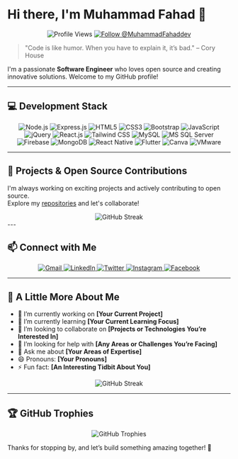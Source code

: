 # Hi there, I'm Muhammad Fahad 👋

<div align="center">
  <!-- Profile Views & Follow Badge -->
  <img src="https://komarev.com/ghpvc/?username=MuhammadFahaddev&color=blue" alt="Profile Views" />
  <a href="https://github.com/MuhammadFahaddev">
    <img src="https://img.shields.io/github/followers/MuhammadFahaddev?label=Follow&style=social" alt="Follow @MuhammadFahaddev" />
  </a>
</div>

> "Code is like humor. When you have to explain it, it’s bad." – Cory House

I'm a passionate **Software Engineer** who loves open source and creating innovative solutions. Welcome to my GitHub profile!

---

## 💻 Development Stack

<div align="center">
  <!-- Backend -->
  <img src="https://img.shields.io/badge/Node.js-43853D?style=for-the-badge&logo=node.js&logoColor=white" alt="Node.js" />
  <img src="https://img.shields.io/badge/Express.js-404D59?style=for-the-badge" alt="Express.js" />

  <!-- Web -->
  <img src="https://img.shields.io/badge/HTML5-E34F26?style=for-the-badge&logo=html5&logoColor=white" alt="HTML5" />
  <img src="https://img.shields.io/badge/CSS3-1572B6?style=for-the-badge&logo=css3&logoColor=white" alt="CSS3" />
  <img src="https://img.shields.io/badge/Bootstrap-7952B3?style=for-the-badge&logo=bootstrap&logoColor=white" alt="Bootstrap" />
  <img src="https://img.shields.io/badge/JavaScript-F7DF1E?style=for-the-badge&logo=javascript&logoColor=black" alt="JavaScript" />
  <img src="https://img.shields.io/badge/jQuery-0769AD?style=for-the-badge&logo=jquery&logoColor=white" alt="jQuery" />
  <img src="https://img.shields.io/badge/React.js-61DAFB?style=for-the-badge&logo=react&logoColor=black" alt="React.js" />
  <img src="https://img.shields.io/badge/TailwindCSS-38B2AC?style=for-the-badge&logo=tailwind-css&logoColor=white" alt="Tailwind CSS" />

  <!-- Databases -->
  <img src="https://img.shields.io/badge/MySQL-4479A1?style=for-the-badge&logo=mysql&logoColor=white" alt="MySQL" />
  <img src="https://img.shields.io/badge/MS%20SQL%20Server-CC2927?style=for-the-badge&logo=microsoft%20sql%20server&logoColor=white" alt="MS SQL Server" />
  <img src="https://img.shields.io/badge/Firebase-FFCA28?style=for-the-badge&logo=firebase&logoColor=black" alt="Firebase" />
  <img src="https://img.shields.io/badge/MongoDB-4EA94B?style=for-the-badge&logo=mongodb&logoColor=white" alt="MongoDB" />

  <!-- Mobile -->
  <img src="https://img.shields.io/badge/React%20Native-61DAFB?style=for-the-badge&logo=react&logoColor=black" alt="React Native" />
  <img src="https://img.shields.io/badge/Flutter-02569B?style=for-the-badge&logo=flutter&logoColor=white" alt="Flutter" />

  <!-- Design & Virtualization -->
  <img src="https://img.shields.io/badge/Canva-00C4CC?style=for-the-badge&logo=canva&logoColor=white" alt="Canva" />
  <img src="https://img.shields.io/badge/VMware-607078?style=for-the-badge&logo=vmware&logoColor=white" alt="VMware" />
</div>

---

## 🚀 Projects & Open Source Contributions

I'm always working on exciting projects and actively contributing to open source.  
Explore my [repositories](https://github.com/MuhammadFahaddev) and let's collaborate!

<div align="center">
  <!-- GitHub Streak -->
  <img src="https://github-readme-streak-stats.vercel.app/?user=MuhammadFahaddev&theme=radical" alt="GitHub Streak" />
</div>
---

## 📫 Connect with Me

<div align="center">
  <a href="mailto:muhammadfahad.dev@gmail.com">
    <img src="https://img.shields.io/badge/Gmail-D14836?style=for-the-badge&logo=gmail&logoColor=white" alt="Gmail">
  </a>
  <a href="https://www.linkedin.com/in/MuhammadFahaddev">
    <img src="https://img.shields.io/badge/LinkedIn-0077B5?style=for-the-badge&logo=linkedin&logoColor=white" alt="LinkedIn">
  </a>
  <a href="https://twitter.com/MuhammadFahaddev">
    <img src="https://img.shields.io/badge/Twitter-1DA1F2?style=for-the-badge&logo=twitter&logoColor=white" alt="Twitter">
  </a>
  <a href="https://www.instagram.com/fahadeon">
    <img src="https://img.shields.io/badge/Instagram-E4405F?style=for-the-badge&logo=instagram&logoColor=white" alt="Instagram">
  </a>
  <a href="https://www.facebook.com/MuhammadFahaddev">
    <img src="https://img.shields.io/badge/Facebook-1877F2?style=for-the-badge&logo=facebook&logoColor=white" alt="Facebook">
  </a>
</div>

---

## 🌟 A Little More About Me

- 🔭 I’m currently working on **[Your Current Project]**
- 🌱 I’m currently learning **[Your Current Learning Focus]**
- 👯 I’m looking to collaborate on **[Projects or Technologies You’re Interested In]**
- 🤔 I’m looking for help with **[Any Areas or Challenges You’re Facing]**
- 💬 Ask me about **[Your Areas of Expertise]**
- 😄 Pronouns: **[Your Pronouns]**
- ⚡ Fun fact: **[An Interesting Tidbit About You]**

<div align="center">
  <!-- GitHub Streak -->
  <img src="https://github-readme-streak-stats.vercel.app/?user=MuhammadFahaddev&theme=radical" alt="GitHub Streak" />
</div>

---

## 🏆 GitHub Trophies

<div align="center">
  <img src="https://github-profile-trophy.vercel.app/?username=MuhammadFahaddev&theme=radical" alt="GitHub Trophies" />
</div>

Thanks for stopping by, and let’s build something amazing together! 🚀
